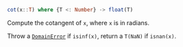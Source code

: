 ```julia
cot(x::T) where {T <: Number} -> float(T)
```

Compute the cotangent of `x`, where `x` is in radians.

Throw a [`DomainError`](@ref) if `isinf(x)`, return a `T(NaN)` if `isnan(x)`.
